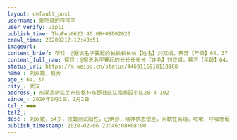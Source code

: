 ```yaml
---
layout: default_post
username: 爱吃辣的咩咩羊
user_verify: vipl1
publish_time: ThuFeb0623:46:08+08002020
crawl_time: 20200212-12:40:51
imageurl: 
content_brief: 帮转：@据说名字要起的长长长长长【姓名】刘双娥，蔡芳【年龄】64，37【所在城市】武汉【所在小区、社区】东湖高新区关东街格林东郡社区江南家园小区20-4-102【患病时间】2020年2月1日，2月2日【联系方式】●●●【其他紧急联系人】【病情描述】刘双娥，64岁，核酸测试阳性，已确诊，精神 ...全文
content_full_raw: 帮转：@据说名字要起的长长长长长【姓名】刘双娥，蔡芳【年龄】64，37【所在城市】武汉【所在小区、社区】东湖高新区关东街格林东郡社区江南家园小区20-4-102【患病时间】2020年2月1日，2月2日【联系方式】●●●【其他紧急联系人】【病情描述】刘双娥，64岁，核酸测试阳性，已确诊，精神状态很差，间歇性高烧，咳嗽，呼吸急促，头晕，意识开始模糊，急需住院治疗。早就在社区登记了，目前老人被隔离在大学园路城市便捷酒店8026房间，无人治疗，无人问津。全家5人，3人感染，其中，2人确诊，1人高度疑似，我夫妻一人确诊，一人高度疑似，精神处于崩溃边缘。家中还有一老一小我们都无暇顾及，也不知道是否感染。我们实在是到了走投无路的地步。我们3人急需住院治疗，尤其是确诊的老人家危在旦夕。家中一老一小需要隔离观察。齐齐哈尔
status_url: https://m.weibo.cn/status/4469116918118968
name_: 刘双娥，蔡芳
age_: 64，37
city_: 武汉
address_: 东湖高新区关东街格林东郡社区江南家园小区20-4-102
since_: 2020年2月1日，2月2日
tel_: ●●●
tel2_: 
desc_: 刘双娥，64岁，核酸测试阳性，已确诊，精神状态很差，间歇性高烧，咳嗽，呼吸急促，头晕，意识开始模糊，急需住院治疗。早就在社区登记了，目前老人被隔离在大学园路城市便捷酒店8026房间，无人治疗，无人问津。全家5人，3人感染，其中，2人确诊，1人高度疑似，我夫妻一人确诊，一人高度疑似，精神处于崩溃边缘。家中还有一老一小我们都无暇顾及，也不知道是否感染。我们实在是到了走投无路的地步。我们3人急需住院治疗，尤其是确诊的老人家危在旦夕。家中一老一小需要隔离观察。齐齐哈尔
publish_timestamp: 2020-02-06 23:46:08+08:00
---
```

